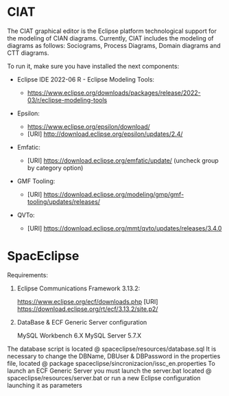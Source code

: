 # CIAT
The CIAT graphical editor is the Eclipse platform technological support for the modeling of CIAN diagrams.
Currently, CIAT includes the modeling of diagrams as follows: Sociograms, Process Diagrams, Domain diagrams and CTT diagrams.

To run it, make sure you have installed the next components:

- Eclipse IDE 2022-06 R - Eclipse Modeling Tools:</br>
  - https://www.eclipse.org/downloads/packages/release/2022-03/r/eclipse-modeling-tools </br>
  
- Epsilon:</br>
  - https://www.eclipse.org/epsilon/download/ </br> 
  - [URI] http://download.eclipse.org/epsilon/updates/2.4/
  
- Emfatic: </br>
  - [URI] https://download.eclipse.org/emfatic/update/ (uncheck group by category option)
  
- GMF Tooling: </br>
  - [URI] https://download.eclipse.org/modeling/gmp/gmf-tooling/updates/releases/
  
- QVTo: </br> 
  - [URI] https://download.eclipse.org/mmt/qvto/updates/releases/3.4.0
  

# SpacEclipse

Requirements:
1. Eclipse Communications Framework 3.13.2:

    https://www.eclipse.org/ecf/downloads.php
    [URI] https://download.eclipse.org/rt/ecf/3.13.2/site.p2/

2. DataBase & ECF Generic Server configuration

    MySQL Workbench 6.X
    MySQL Server 5.7.X

The database script is located @ spaceclipse/resources/database.sql
It is necessary to change the DBName, DBUser & DBPassword in the properties file, located @ package spaceclipse/sincronizacion/issc_en.properties
To launch an ECF Generic Server you must launch the server.bat located @ spaceclipse/resources/server.bat or run a new Eclipse configuration launching it as parameters
